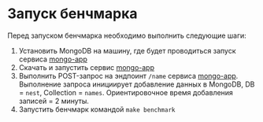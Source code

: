 # Запуск бенчмарка

Перед запуском бенчмарка необходимо выполнить следующие шаги:
1. Установить MongoDB на машину, где будет проводиться запуск сервиса [mongo-app](https://github.com/sollerias/mongo-app)
2. Скачать и запустить сервис [mongo-app](https://github.com/sollerias/mongo-app)
3. Выполнить POST-запрос на эндпоинт `/name` сервиса [mongo-app](https://github.com/sollerias/mongo-app). Выполнение запроса
инициирует добавление данных в MongoDB, DB = `nest`, Collection = `names`. Ориентировочное время добавления записей = 2 минуты.
4. Запустить бенчмарк командой `make benchmark`
